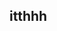 <html>
<head>
<title>ab movies</title>
<h2 style="color:bleu">itthhh </h2>

</head>
<body>
  <style>
body{

 background-image: url('mm.PNG');

</style>

</body>

</html>
